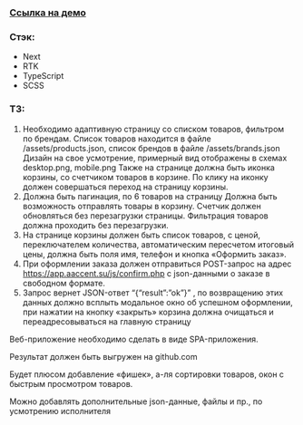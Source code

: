 ### [Ссылка на демо](https://thriving-salmiakki-1512ff.netlify.app/)

### Стэк:

- Next
- RTK
- TypeScript
- SCSS

### ТЗ:

1. Необходимо адаптивную страницу со списком товаров, фильтром по брендам. Список товаров находится в файле /assets/products.json, список брендов в файле /assets/brands.json
   Дизайн на свое усмотрение, примерный вид отображены в схемах desktop.png, mobile.png
   Также на странице должна быть иконка корзины, со счетчиком товаров в корзине. По клику на иконку должен совершаться переход на страницу корзины.
2. Должна быть пагинация, по 6 товаров на страницу
   Должна быть возможность отправлять товары в корзину. Счетчик должен обновляться без перезагрузки страницы. Фильтрация товаров должна проходить без перезагрузки.
3. На странице корзины должен быть список товаров, с ценой, переключателем количества, автоматическим пересчетом итоговый цены, должна быть поля имя, телефон и кнопка «Оформить заказ».
4. При оформлении заказа должен отправиться POST-запрос на адрес https://app.aaccent.su/js/confirm.php с json-данными о заказе в свободном формате.
5. Запрос вернет JSON-ответ “{“result”:”ok”}” , по возвращению этих данных должно всплыть модальное окно об успешном оформлении, при нажатии на кнопку «закрыть» корзина должна очищаться и переадресовываться на главную страницу

Веб-приложение необходимо сделать в виде SPA-приложения.

Результат должен быть выгружен на github.com

Будет плюсом добавление «фишек», а-ля сортировки товаров, окон с быстрым просмотром товаров.

Можно добавлять дополнительные json-данные, файлы и пр., по усмотрению исполнителя
